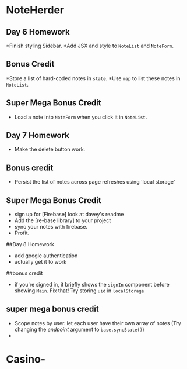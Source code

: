 # NoteHerder

## Day 6 Homework

*Finish styling Sidebar.
*Add JSX and style to `NoteList` and `NoteForm`.

## Bonus Credit

*Store a list of hard-coded notes in `state`.
*Use `map` to list these notes in `NoteList`.


## Super Mega Bonus Credit

* Load a note into `NoteForm` when you click it in `NoteList`.

## Day 7 Homework

* Make the delete button work. 

## Bonus credit 

* Persist the list of notes across page refreshes using 'local storage' 

## Super Mega Bonus Credit 

* sign up for [Firebase]  look at davey's readme
* Add the [re-base library] to your project 
* sync your notes with firebase. 
* Profit.



##Day 8 Homework

* add google authentication
* actually get it to work

##bonus credit

* if you're signed in, it briefly shows the `signIn` component before showing `Main`. Fix that! Try storing `uid` in `localStorage`

## super mega bonus credit
* Scope notes by user. let each user have their own array of notes (Try changing the _endpoint_ argument to `base.syncState()`)
* 

# Casino-
